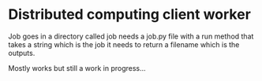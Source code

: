 # Distributed computing client worker
Job goes in a directory called job
needs a job.py file with a run method that takes a string which is the job
it needs to return a filename which is the outputs.

Mostly works but still a work in progress...

